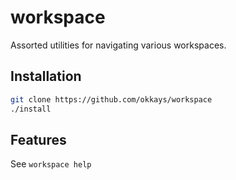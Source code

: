 # workspace

Assorted utilities for navigating various workspaces.

## Installation

```bash
git clone https://github.com/okkays/workspace
./install
```

## Features

See `workspace help`
